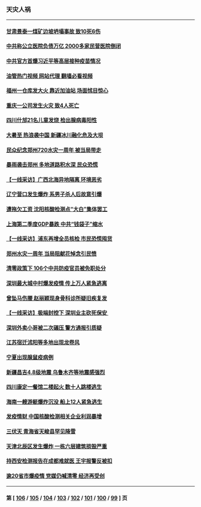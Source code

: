 ### 天灾人祸
---
#### [甘肃景泰一煤矿边坡坍塌事故 致10死6伤](../../pages/ncid280/n13787886.md?07241645) 
#### [中共称公立医院负债万亿 2000多家民营医院倒闭](../../pages/ncid280/n13787863.md?07241645) 
#### [中共官方首爆习近平等高层接种疫苗情况](../../pages/ncid280/n13787776.md?07241645) 
#### [油管热门视频 网站代理 翻墙必看视频](http://209.222.30.114:81/youtube.html?07241645)
#### [福州一仓库发大火 靠近加油站 场面怵目惊心](../../pages/ncid280/n13787713.md?07241645) 
#### [重庆一公司发生火灾 致4人死亡](../../pages/ncid280/n13787716.md?07241645) 
#### [四川什邡21名儿童发烧 检出腺病毒阳性](../../pages/ncid280/n13787697.md?07241645) 
#### [大暑至 热浪袭中国 新疆冰川融化危及大坝](../../pages/ncid280/n13787172.md?07241645) 
#### [民众纪念郑州720水灾一周年 被当局带走](../../pages/ncid280/n13786868.md?07241645) 
#### [暴雨袭击郑州 多地道路积水深 民众恐慌](../../pages/ncid280/n13786968.md?07241645) 
#### [【一线采访】广西北海异地隔离  环境恶劣](../../pages/ncid280/n13786876.md?07241645) 
#### [辽宁营口发生爆炸 系男子杀人后故意引爆](../../pages/ncid280/n13786639.md?07241645) 
#### [遭拖欠工资 沈阳核酸检测点“大白”集体罢工](../../pages/ncid280/n13786218.md?07241645) 
#### [上海第二季度GDP暴跌 中共“钱袋子”缩水](../../pages/ncid280/n13786332.md?07241645) 
#### [【一线采访】浦东再增全员核检 市民恐慌囤货](../../pages/ncid280/n13786305.md?07241645) 
#### [郑州水灾一周年 当局阻献花悼念引民愤](../../pages/ncid280/n13786205.md?07241645) 
#### [清零政策下 106个中共防疫官员被免职处分](../../pages/ncid280/n13786097.md?07241645) 
#### [深圳最大城中村爆发疫情 传上万人紧急逃离](../../pages/ncid280/n13785786.md?07241645) 
#### [曾坠马伤腰 赵丽颖现身骨科诊所疑旧疾复发](../../pages/ncid280/n13785579.md?07241645) 
#### [【一线采访】极端封控下 深圳业主砍死保安 ](../../pages/ncid280/n13785313.md?07241645) 
#### [深圳外卖小哥被二次碾压 警方通报引质疑](../../pages/ncid280/n13785234.md?07241645) 
#### [江苏宿迁沭阳等多地出现龙卷风](../../pages/ncid280/n13785196.md?07241645) 
#### [宁夏出现腺鼠疫病例](../../pages/ncid280/n13784903.md?07241645) 
#### [新疆昌吉4.8级地震 乌鲁木齐等地震感强烈](../../pages/ncid280/n13784975.md?07241645) 
#### [四川康定一餐馆二楼起火 数十人跳楼逃生](../../pages/ncid280/n13784392.md?07241645) 
#### [海南一艘游艇爆炸沉没 船上12人紧急逃生](../../pages/ncid280/n13784277.md?07241645) 
#### [发疫情财 中国核酸检测相关企业利润暴增](../../pages/ncid280/n13784124.md?07241645) 
#### [三伏天 青海省天峻县罕见降雪](../../pages/ncid280/n13784180.md?07241645) 
#### [天津北辰区发生爆炸 一栋六层建筑损毁严重](../../pages/ncid280/n13784126.md?07241645) 
#### [持西安检测报告在成都难就医 王宇报警反被扣](../../pages/ncid280/n13784058.md?07241645) 
#### [逾20省市爆疫情 党媒仍喊清零 经济再受创](../../pages/ncid280/n13783787.md?07241645) 

---
#### 第 [ [106](./106.md?07241645) / [105](./105.md?07241645) / [104](./104.md?07241645) / [103](./103.md?07241645) / [102](./102.md?07241645) / [101](./101.md?07241645) / [100](./100.md?07241645) / [99](./99.md?07241645) ] 页
